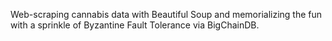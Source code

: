 Web-scraping cannabis data with Beautiful Soup and memorializing the fun with a sprinkle of Byzantine Fault Tolerance via BigChainDB.

